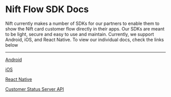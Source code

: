 # Nift Flow SDK Docs

Nift currently makes a number of SDKs for our partners to enable them to show the Nift card customer flow directly in their apps. Our SDKs are meant to be light, secure and easy to use and maintain. Currently, we support Android, iOS, and React Native.
To view our individual docs, check the links below

---
[Android](sdk/android.md)

[iOS](sdk/ios.md)

[React Native](sdk/react-native.md)

[Customer Status Server API](sdk/customer-status-server.md)
